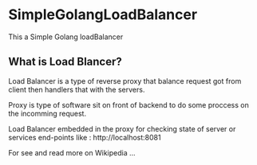 # SimpleGolangLoadBalancer
This a Simple Golang loadBalancer

## What is Load Blancer?
Load Balancer is a type of reverse proxy that balance request got from client then handlers that with the servers.

Proxy is type of software sit on front of backend to do some proccess on the incomming request.

Load Balancer embedded in the proxy for checking state of server or services end-points like : http://localhost:8081

For see and read more on Wikipedia ...
